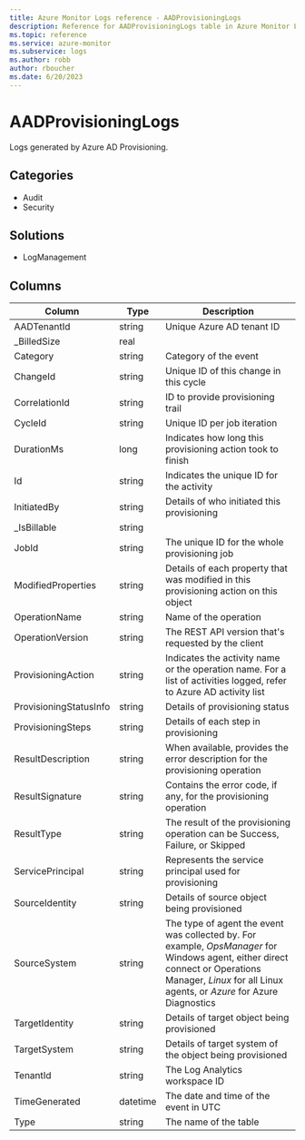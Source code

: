 ```yaml
---
title: Azure Monitor Logs reference - AADProvisioningLogs
description: Reference for AADProvisioningLogs table in Azure Monitor Logs.
ms.topic: reference
ms.service: azure-monitor
ms.subservice: logs
ms.author: robb
author: rboucher
ms.date: 6/20/2023
---
```


# AADProvisioningLogs

 Logs generated by Azure AD Provisioning.

## Categories

- Audit
- Security
## Solutions

- LogManagement




## Columns

| Column | Type | Description |
| --- | --- | --- |
| AADTenantId | string | Unique Azure AD tenant ID |
| _BilledSize | real |  |
| Category | string | Category of the event |
| ChangeId | string | Unique ID of this change in this cycle |
| CorrelationId | string | ID to provide provisioning trail |
| CycleId | string | Unique ID per job iteration |
| DurationMs | long | Indicates how long this provisioning action took to finish |
| Id | string | Indicates the unique ID for the activity |
| InitiatedBy | string | Details of who initiated this provisioning |
| _IsBillable | string |  |
| JobId | string | The unique ID for the whole provisioning job |
| ModifiedProperties | string | Details of each property that was modified in this provisioning action on this object |
| OperationName | string | Name of the operation |
| OperationVersion | string | The REST API version that's requested by the client |
| ProvisioningAction | string | Indicates the activity name or the operation name. For a list of activities logged, refer to Azure AD activity list |
| ProvisioningStatusInfo | string | Details of provisioning status |
| ProvisioningSteps | string | Details of each step in provisioning |
| ResultDescription | string | When available, provides the error description for the provisioning operation |
| ResultSignature | string | Contains the error code, if any, for the provisioning operation |
| ResultType | string | The result of the provisioning operation can be Success, Failure, or Skipped |
| ServicePrincipal | string | Represents the service principal used for provisioning |
| SourceIdentity | string | Details of source object being provisioned |
| SourceSystem | string | The type of agent the event was collected by. For example, *OpsManager* for Windows agent, either direct connect or Operations Manager, *Linux* for all Linux agents, or *Azure* for Azure Diagnostics |
| TargetIdentity | string | Details of target object being provisioned |
| TargetSystem | string | Details of target system of the object being provisioned |
| TenantId | string | The Log Analytics workspace ID |
| TimeGenerated | datetime | The date and time of the event in UTC |
| Type | string | The name of the table |
